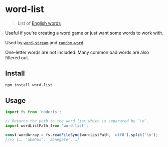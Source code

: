 # word-list

> List of [English words](https://github.com/atebits/Words/blob/master/Words/en.txt)

Useful if you're creating a word game or just want some words to work with.

Used by [`word-stream`](https://github.com/sindresorhus/word-stream) and [`random-word`](https://github.com/sindresorhus/random-word).

One-letter words are not included. Many common bad words are also filtered out.

## Install

```sh
npm install word-list
```

## Usage

```js
import fs from 'node:fs';

// Returns the path to the word list which is separated by `\n`.
import wordListPath from 'word-list';

const wordArray = fs.readFileSync(wordListPath, 'utf8').split('\n');
//=> […, 'abmhos', 'abnegate', …]
```
